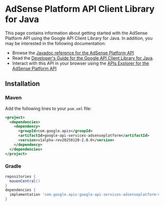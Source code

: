 # AdSense Platform API Client Library for Java



This page contains information about getting started with the AdSense Platform API
using the Google API Client Library for Java. In addition, you may be interested
in the following documentation:

* Browse the [Javadoc reference for the AdSense Platform API][javadoc]
* Read the [Developer's Guide for the Google API Client Library for Java][google-api-client].
* Interact with this API in your browser using the [APIs Explorer for the AdSense Platform API][api-explorer]

## Installation

### Maven

Add the following lines to your `pom.xml` file:

```xml
<project>
  <dependencies>
    <dependency>
      <groupId>com.google.apis</groupId>
      <artifactId>google-api-services-adsenseplatform</artifactId>
      <version>v1alpha-rev20250120-2.0.0</version>
    </dependency>
  </dependencies>
</project>
```

### Gradle

```gradle
repositories {
  mavenCentral()
}
dependencies {
  implementation 'com.google.apis:google-api-services-adsenseplatform:v1alpha-rev20250120-2.0.0'
}
```

[javadoc]: https://googleapis.dev/java/google-api-services-adsenseplatform/latest/index.html
[google-api-client]: https://github.com/googleapis/google-api-java-client/
[api-explorer]: https://developers.google.com/apis-explorer/#p/adsenseplatform/v1/
